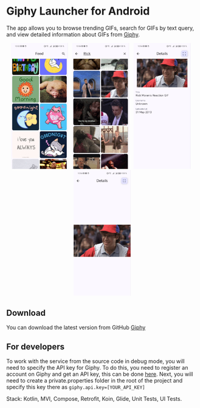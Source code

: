 # Giphy Launcher for Android

The app allows you to browse trending GIFs, search for GIFs by text query, and view detailed information about GIFs from [Giphy](https://giphy.com/).

<p align="center">
  <img src="https://github.com/viacheslav-chugunov/Giphy-Launcher-Android/blob/main/preview/preview_1.jpg" width="150" >
  <b>&nbsp</b>
  <img src="https://github.com/viacheslav-chugunov/Giphy-Launcher-Android/blob/main/preview/preview_2.jpg" width="150" >
  <b>&nbsp</b>
  <img src="https://github.com/viacheslav-chugunov/Giphy-Launcher-Android/blob/main/preview/preview_3.jpg" width="150" >
  <b>&nbsp</b>
  <img src="https://github.com/viacheslav-chugunov/Giphy-Launcher-Android/blob/main/preview/preview_4.jpg" width="150" >
</p>

## Download

You can download the latest version from GitHub [Giphy](https://github.com/viacheslav-chugunov/Giphy-Launcher-Android/releases)


## For developers

To work with the service from the source code in debug mode, you will need to specify the API key for Giphy. To do this, you need to register an account on Giphy and get an API key, 
this can be done [here](https://developers.giphy.com/dashboard/). Next, you will need to create a private.properties folder in the root of the project and specify this key there as 
```giphy.api.key=[YOUR_API_KEY]```
</p>
Stack: Kotlin, MVI, Compose, Retrofit, Koin, Glide, Unit Tests, UI Tests.
